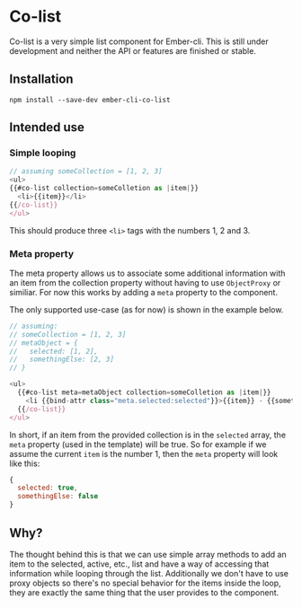 # Co-list

Co-list is a very simple list component for Ember-cli. This is still under development and neither the API or features are finished or stable.

## Installation

`npm install --save-dev ember-cli-co-list`

## Intended use

### Simple looping

```js
// assuming someCollection = [1, 2, 3]
<ul>
{{#co-list collection=someColletion as |item|}}
  <li>{{item}}</li>
{{/co-list}}
</ul>
```
This should produce three `<li>` tags with the numbers 1, 2 and 3.

### Meta property

The meta property allows us to associate some additional information with an item from the collection property without having to use `ObjectProxy` or similiar. For now this works by adding a `meta` property to the component. 

The only supported use-case (as for now) is shown in the example below.

```js
// assuming:
// someCollection = [1, 2, 3]
// metaObject = {
//   selected: [1, 2],
//   somethingElse: [2, 3]
// }

<ul>
  {{#co-list meta=metaObject collection=someColletion as |item|}}
    <li {{bind-attr class="meta.selected:selected"}}>{{item}} - {{somethingElse}}</li>
  {{/co-list}}
</ul>
```
In short, if an item from the provided collection is in the `selected` array, the `meta` property (used in the template) will be true. So for example if we assume the current `item` is the number 1, then the `meta` property will look like this:

```js
{
  selected: true,
  somethingElse: false
}
```

## Why?

The thought behind this is that we can use simple array methods to add an item to the selected, active, etc., list and have a way of accessing that information while looping through the list. Additionally we don't have to use proxy objects so there's no special behavior for the items inside the loop, they are exactly the same thing that the user provides to the component.
